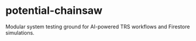 # potential-chainsaw
Modular system testing ground for AI-powered TRS workflows and Firestore simulations.
